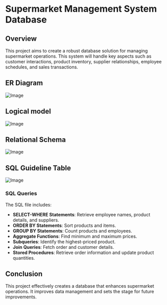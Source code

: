# Supermarket Management System Database

## Overview
This project aims to create a robust database solution for managing supermarket operations. This system will handle key aspects such as customer interactions, product inventory, supplier relationships, employee schedules, and sales transactions.
## ER Diagram
![Image](https://github.com/user-attachments/assets/d6995379-1fbc-4d53-a2b6-0cd5f28f5a79)

## Logical model
![Image](https://github.com/user-attachments/assets/da2b69eb-eb92-4f6f-bf07-b4a49239afbd)

## Relational Schema
![Image](https://github.com/user-attachments/assets/13551e2f-4d5a-42df-8ea7-e10f8aceb186)


## SQL Guideline Table
![Image](https://github.com/user-attachments/assets/35eff038-9fe7-45d4-bde4-0b52ce38217a)

### SQL Queries
The SQL file includes:

- **SELECT-WHERE Statements**: Retrieve employee names, product details, and suppliers.
- **ORDER BY Statements**: Sort products and items.
- **GROUP BY Statements**: Count products and employees.
- **Aggregate Functions**: Find minimum and maximum prices.
- **Subqueries**: Identify the highest-priced product.
- **Join Queries**: Fetch order and customer details.
- **Stored Procedures**: Retrieve order information and update product quantities.

## Conclusion
This  project effectively creates a database that enhances supermarket operations. It improves data management and sets the stage for future improvements.
